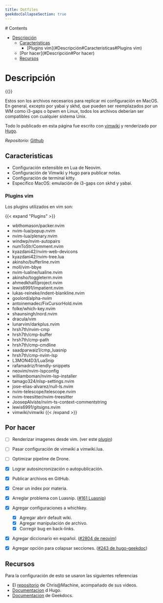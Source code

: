 ```yaml
---
title: Dotfiles
geekdocCollapseSection: true
---
```


<div class="hidden">
# Contents

- [Descripción](#Descripción)
  - [Caracteristicas](#Descripción#Caracteristicas)
    - [Plugins vim](#Descripción#Caracteristicas#Plugins vim)
  - [Por hacer](#Descripción#Por hacer)
  - [Recursos](#Descripción#Recursos)

</div>

# Descripción

{{<toc>}}

Estos son los archivos necesarios para replicar mi configuración en MacOS.
En general, excepto por yabai y skhd, que pueden ser reemplazados por un WM 
como i3-gaps o bpwm en Linux, todos los archivos deberían ser compatibles con
cualquier sistema Unix.

Todo lo publicado en esta página fue escrito con [vimwiki](https://github.com/vimwiki/vimwiki) y renderizado por [Hugo](www.gohugo.io).

*Repositorio:* [Github](https://github.com/francocalvo/dotfiles)




## Caracteristicas

- Configuración extensible en Lua de Neovim.
- Configuración de Vimwiki y Hugo para publicar notas.
- Configuración de terminal kitty.
- Especifico MacOS: emulación de i3-gaps con skhd y yabai.

### Plugins vim

Los plugins utilizados en vim son:

{{< expand "Plugins" >}}
- wbthomason/packer.nvim
- nvim-lua/popup.nvim
- nvim-lua/plenary.nvim
- windwp/nvim-autopairs
- numToStr/Comment.nvim
- kyazdani42/nvim-web-devicons
- kyazdani42/nvim-tree.lua
- akinsho/bufferline.nvim
- moll/vim-bbye
- nvim-lualine/lualine.nvim
- akinsho/toggleterm.nvim
- ahmedkhalf/project.nvim
- lewis6991/impatient.nvim
- lukas-reineke/indent-blankline.nvim
- goolord/alpha-nvim
- antoinemadec/FixCursorHold.nvim
- folke/which-key.nvim
- shaunsingh/nord.nvim
- dracula/vim
- lunarvim/darkplus.nvim
- hrsh7th/nvim-cmp
- hrsh7th/cmp-buffer
- hrsh7th/cmp-path
- hrsh7th/cmp-cmdline
- saadparwaiz1/cmp_luasnip
- hrsh7th/cmp-nvim-lsp
- L3MON4D3/LuaSnip
- rafamadriz/friendly-snippets
- neovim/nvim-lspconfig
- williamboman/nvim-lsp-installer
- tamago324/nlsp-settings.nvim
- jose-elias-alvarez/null-ls.nvim
- nvim-telescope/telescope.nvim
- nvim-treesitter/nvim-treesitter
- JoosepAlviste/nvim-ts-context-commentstring
- lewis6991/gitsigns.nvim
- vimwiki/vimwiki
{{< /expand >}}

## Por hacer


* [ ] Renderizar imagenes desde vim. (ver este [plugin](https://github.com/ekickx/clipboard-image.nvim))
* [ ] Pasar configuración de vimwiki a vimwiki.lua.
* [ ] Optimizar pipeline de Drone.
* [X] Lograr autosincronización o autopublicación.
* [X] Publicar archivos en GitHub. 
* [X] Crear un index por materia.
* [X] Arreglar problema con Luasnip. ([#161 Luasnip](https://github.com/L3MON4D3/LuaSnip/issues/161))
* [X] Agregar configuraciones a whichkey. 
  * [X] Agregar abrir default wiki.
  * [X] Agregar manipulación de archivo.
  * [X] Corregir bug en back-links.
* [X] Agregar diccionario en español. ([#2804 de neovim](https://github.com/neovim/neovim/issues/2804))
* [X] Agregar opción para colapsar secciones. ([#243 de hugo-geekdoc](https://github.com/thegeeklab/hugo-geekdoc/issues/243))


## Recursos

Para la configuración de esto se usaron las siguientes referencias

- El [repositorio](https://github.com/LunarVim/Neovim-from-scratch) de Chris@Machine, acompañado de sus videos.
- [Documentacion](https://gohugo.io/documentation/) d Hugo.
- [Documentacion](https://geekdocs.de/usage/getting-started/) de Geekdocs.
